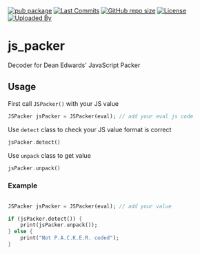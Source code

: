 [![pub package](https://img.shields.io/pub/v/js_packer.svg?logo=dart&logoColor=00b9fc)](https://pub.dev/packages/js_packer)
[![Last Commits](https://img.shields.io/github/last-commit/thitlwincoder/js_packer?logo=git&logoColor=white)](https://github.com/thitlwincoder/js_packer/commits/master)
[![GitHub repo size](https://img.shields.io/github/repo-size/thitlwincoder/js_packer)](https://github.com/thitlwincoder/js_packer)
[![License](https://img.shields.io/github/license/thitlwincoder/js_packer?logo=open-source-initiative&logoColor=green)](https://github.com/thitlwincoder/js_packer/blob/master/LICENSE)
<br>
[![Uploaded By](https://img.shields.io/badge/uploaded%20by-thitlwincoder-blue)](https://github.com/thitlwincoder)
# js_packer

Decoder for Dean Edwards' JavaScript Packer

## Usage

First call `JSPacker()` with your JS value

```dart
JSPacker jsPacker = JSPacker(eval); // add your eval js code
```

Use `detect` class to check your JS value format is correct

```dart
jsPacker.detect()
```

Use `unpack` class to get value

```dart
jsPacker.unpack()
```

### Example

```dart

JSPacker jsPacker = JSPacker(eval); // add your value

if (jsPacker.detect()) {
    print(jsPacker.unpack());
} else {
    print("Not P.A.C.K.E.R. coded");
}
```
